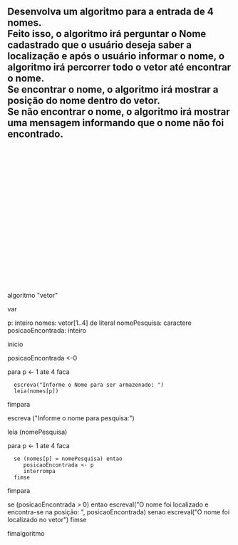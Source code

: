 <h2>
   
Desenvolva um algoritmo para a entrada de 4 nomes. <br/>
Feito isso, o algoritmo irá perguntar o Nome cadastrado que o usuário deseja saber a localização e após o usuário informar o nome, o algoritmo irá percorrer todo o vetor até encontrar o nome.<br/>
Se encontrar o nome, o algoritmo irá mostrar a posição do nome dentro do vetor.<br/>
Se não encontrar o nome, o algoritmo irá mostrar uma mensagem informando que o nome não foi encontrado.
</h2>
<br/>
<br/>
<br/>
<br/>
<br/>
<br/>
<br/>
<br/>
<br/>
<br/>
<br/>
<br/>
<br/>
<br/>
<br/>
<br/>
<br/>
<br/>
























algoritmo "vetor"

var

   p: inteiro
   nomes: vetor[1..4] de literal
   nomePesquisa: caractere
   posicaoEncontrada: inteiro

inicio

   posicaoEncontrada <-0
   
   para p <- 1 ate 4 faca

      escreva("Informe o Nome para ser armazenado: ")
      leia(nomes[p])

   fimpara


   escreva ("Informe o nome para pesquisa:")

   leia (nomePesquisa)
   

   para p <- 1 ate 4 faca

      se (nomes[p] = nomePesquisa) entao
         posicaoEncontrada <- p
         interrompa
      fimse
      
   fimpara

   se (posicaoEncontrada > 0) entao
      escreval("O nome foi localizado e encontra-se na posição: ", posicaoEncontrada)
   senao
      escreval("O nome foi localizado no vetor")
   fimse

fimalgoritmo
